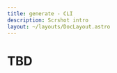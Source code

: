 ```yaml
---
title: generate - CLI
description: Scrshot intro
layout: ~/layouts/DocLayout.astro
---
```


# TBD


